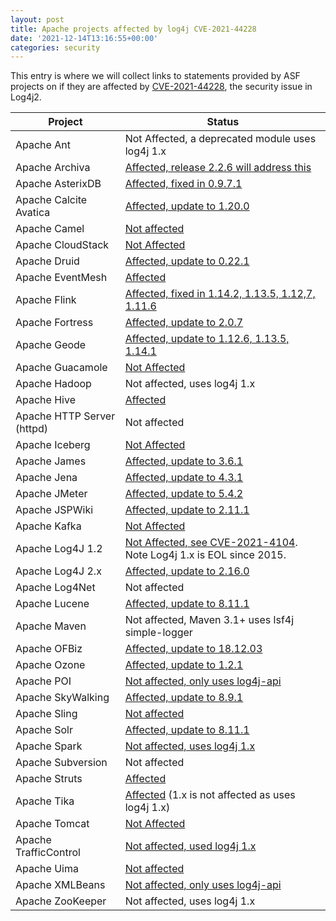 ```yaml
---
layout: post
title: Apache projects affected by log4j CVE-2021-44228
date: '2021-12-14T13:16:55+00:00'
categories: security
---
```

This entry is where we will collect links to statements provided by ASF projects on if they are affected by <a href="https://www.cve.org/CVERecord?id=CVE-2021-44228">CVE-2021-44228</a>, the security issue in Log4j2.  

<p>

<table>
<thead>
<tr>
<th>Project</th>
<th>Status</th>
</tr>
</thead>
<tbody>
<tr>
<td>Apache Ant</td>
<td>Not Affected, a deprecated module uses log4j 1.x</td>
</tr>
<tr>
<td>Apache Archiva</td>
<td><a href="https://lists.apache.org/thread/bmvhs0jxhf4vxcjxyhozm058pchykcqx">Affected, release 2.2.6 will address this</a></td>
</tr>
<tr>
<td>Apache AsterixDB</td>
<td><a href="https://mail-archives.apache.org/mod_mbox/asterixdb-dev/202112.mbox/%3CCAKMqrgdCtD-zdjevomWdEv8ADcjH_2_235UoN3ZBk6x1uQ2jMA%40mail.gmail.com%3E">Affected, fixed in 0.9.7.1</a></td>
</tr>
<tr>
<td>Apache Calcite Avatica</td>
<td><a href="https://lists.apache.org/thread/3vn3j4fmr2dn9s0x1604pdxz7x4fo8wz">Affected, update to 1.20.0</a></td>
</tr>
<tr>
<td>Apache Camel</td>
<td><a href="https://camel.apache.org/blog/2021/12/log4j2/">Not affected</a></td>
</tr>
<tr>
<td>Apache CloudStack</td>
<td><a href="https://blogs.apache.org/cloudstack/entry/log4jshell">Not Affected</a></td>
</tr>
<tr>
<td>Apache Druid</td>
<td><a href="https://lists.apache.org/thread/pzk9x1mw8tq79nzkhbtgbtk940jwbxzy">Affected, update to 0.22.1</a></td>
</tr>
<tr>
<td>Apache EventMesh</td>
<td><a href="https://github.com/apache/incubator-eventmesh/pull/643">Affected</a></td>
</tr>
<tr>
<td>Apache Flink</td>
<td><a href="https://flink.apache.org/news/2021/12/16/log4j-patch-releases.html">Affected, fixed in 1.14.2, 1.13.5, 1.12,7, 1.11.6</a></td>
</tr>
<tr>
<td>Apache Fortress</td>
<td><a href="http://mail-archives.apache.org/mod_mbox/directory-fortress/202112.mbox/%3CD0012A8E-8F77-498C-ADEE-6C1C06B37E01%40apache.org%3E">Affected, update to 2.0.7</a></td>
</tr>
<tr>
<td>Apache Geode</td>
<td><a href="https://lists.apache.org/thread/3ygshx7ph1wt1b0wddvz40qfboskpmwx">Affected, update to 1.12.6, 1.13.5, 1.14.1</a></td>
</tr>
<tr>
<td>Apache Guacamole</td>
<td><a href="https://issues.apache.org/jira/projects/GUACAMOLE/issues/GUACAMOLE-1474">Not Affected</a></td>
</tr>
<tr>
<td>Apache Hadoop</td>
<td>Not affected, uses log4j 1.x</td>
</tr>
<tr>
<td>Apache Hive</td>
<td><a href="https://issues.apache.org/jira/browse/HIVE-25795">Affected</a></td>
</tr>
<tr>
<td>Apache HTTP Server (httpd)</td>
<td>Not affected</td>
</tr>
<tr>
<td>Apache Iceberg</td>
<td><a href="https://github.com/apache/iceberg/issues/3710">Not Affected</a></td>
</tr>
<tr>
<td>Apache James</td>
<td><a href="https://lists.apache.org/thread/5nyq6dqszhrmzsjg7bhmw7hd4m5rs7h6">Affected, update to 3.6.1</a></td>
</tr>
<tr>
<td>Apache Jena</td>
<td><a href="https://lists.apache.org/thread/pgz3roryymvw6lf5zs43m0f8p48o11s7">Affected, update to 4.3.1</a></td>
</tr>
<tr>
<td>Apache JMeter</td>
<td><a href="https://lists.apache.org/thread/0qjqgpxqhwho8vfvhq0x8xom3zjkl9kd">Affected, update to 5.4.2</a></td>
</tr>
<tr>
<td>Apache JSPWiki</td>
<td><a href="https://lists.apache.org/thread/yb2t0so290mfjh9d0ct38b9x5k0yq04b">Affected, update to 2.11.1</a></td>
</tr>
<tr>
<td>Apache Kafka</td>
<td><a href="https://kafka.apache.org/cve-list">Not Affected</a></td>
</tr>
<tr>
<td>Apache Log4J 1.2</td>
<td><a href="https://lists.apache.org/thread/0x4zvtq92yggdgvwfgsftqrj4xx5w0nx">Not Affected, see CVE-2021-4104</a>. Note Log4j 1.x is EOL since 2015.</td>
</tr>
<tr>
<td>Apache Log4J 2.x</td>
<td><a href="https://logging.apache.org/log4j/2.x/security.html">Affected, update to 2.16.0</a></td>
</tr>
<tr>
<td>Apache Log4Net</td>
<td>Not affected</td>
</tr>
<tr>
<td>Apache Lucene</td>
<td><a href="https://lists.apache.org/thread/065766dldbv7o37cxopy2w41xws5mffb">Affected, update to 8.11.1</a></td>
</tr>
<tr>
<td>Apache Maven</td>
<td>Not affected, Maven 3.1+ uses lsf4j simple-logger</td>
</tr>
<tr>
<td>Apache OFBiz</td>
<td><a href="https://ofbiz.apache.org/release-notes-18.12.03.html">Affected, update to 18.12.03</a></td>
</tr>
<tr>
<td>Apache Ozone</td>
<td><a href="https://github.com/apache/ozone/releases/tag/ozone-1.2.1-RC0">Affected, update to 1.2.1</a></td>
</tr>
<tr>
<td>Apache POI</td>
<td><a href="https://markmail.org/message/y7gn2ndow5ltepkh">Not affected, only uses log4j-api</a></td>
</tr>
<tr>
<td>Apache SkyWalking</td>
<td><a href="https://github.com/apache/skywalking/blob/8.9.1/CHANGES.md">Affected, update to 8.9.1</a></td>
</tr>
<tr>
<td>Apache Sling</td>
<td><a href="https://lists.apache.org/thread/9vodf0cbn2nlo8jqbbt1v7lvs6ml3nrx">Not affected</a></td>
</tr>
<tr>
<td>Apache Solr</td>
<td><a href="https://solr.apache.org/security.html#apache-solr-affected-by-apache-log4j-cve-2021-44228">Affected, update to 8.11.1</a></td>
</tr>
<tr>
<td>Apache Spark</td>
<td><a href="https://issues.apache.org/jira/browse/SPARK-37630">Not affected, uses log4j 1.x</a></td>
</tr>
<tr>
<td>Apache Subversion</td>
<td>Not affected</td>
</tr>
<tr>
<td>Apache Struts</td>
<td><a href="https://struts.apache.org/announce-2021#a20211212-2">Affected</a></td>
</tr>
<tr>
<td>Apache Tika</td>
<td><a href="https://lists.apache.org/thread/tbpbtzdt1moqpm5b4ftf3pgwyq9vbq5z">Affected</a> (1.x is not affected as uses log4j 1.x)</td>
</tr>
<tr>
<td>Apache Tomcat</td>
<td><a href="https://mail-archives.apache.org/mod_mbox/www-announce/202112.mbox/%3c028d1058-2e48-f72c-2037-2070d73b7411@apache.org%3e">Not Affected</a></td>
</tr>
<tr>
<td>Apache TrafficControl</td>
<td><a href="https://github.com/apache/trafficcontrol/pull/6390">Not affected, used log4j 1.x</a></td>
</tr>
<tr>
<td>Apache Uima</td>
<td><a href="https://uima.apache.org/security_report">Not affected</a></td>
</tr>
<tr>
<td>Apache XMLBeans</td>
<td><a href="https://markmail.org/message/y7gn2ndow5ltepkh">Not affected, only uses log4j-api</a></td>
</tr>
<tr>
<td>Apache ZooKeeper</td>
<td>Not affected, uses log4j 1.x</td>
</tr>
</tbody>
</table>
